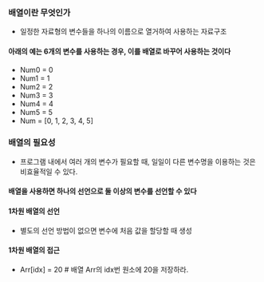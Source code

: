 ﻿### 배열이란 무엇인가
* 일정한 자료형의 변수들을 하나의 이름으로 열거하여 사용하는 자료구조

#### 아래의 예는 6개의 변수를 사용하는 경우, 이를 배열로 바꾸어 사용하는 것이다
* Num0 = 0
* Num1 = 1
* Num2 = 2
* Num3 = 3
* Num4 = 4
* Num5 = 5
* Num = [0, 1, 2, 3, 4, 5]

### 배열의 필요성
* 프로그램 내에서 여러 개의 변수가 필요할 때, 일일이 다른 변수명을 이용하는 것은 비효율적일 수 있다.

#### 배열을 사용하면 하나의 선언으로 둘 이상의 변수를 선언할 수 있다

#### 1차원 배열의 선언
* 별도의 선언 방법이 없으면 변수에 처음 값을 할당할 때 생성

#### 1차원 배열의 접근
* Arr[idx] = 20 # 배열 Arr의 idx번 원소에 20을 저장하라.